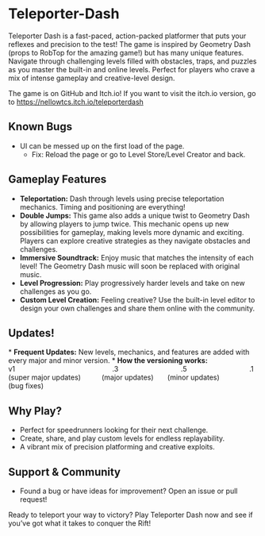 # Teleporter-Dash
Teleporter Dash is a fast-paced, action-packed platformer that puts your reflexes and precision to the test! The game is inspired by Geometry Dash (props to RobTop for the amazing game!) but has many unique features. Navigate through challenging levels filled with obstacles, traps, and puzzles as you master the built-in and online levels. Perfect for players who crave a mix of intense gameplay and creative-level design.

The game is on GitHub and Itch.io!
If you want to visit the itch.io version, go to https://nellowtcs.itch.io/teleporterdash

## Known Bugs
* UI can be messed up on the first load of the page.
  - Fix: Reload the page or go to Level Store/Level Creator and back.
    
## Gameplay Features
* **Teleportation:** Dash through levels using precise teleportation mechanics. Timing and positioning are everything!
* **Double Jumps:** This game also adds a unique twist to Geometry Dash by allowing players to jump twice. This mechanic opens up new possibilities for gameplay, making levels more dynamic and exciting. Players can explore creative strategies as they navigate obstacles and challenges.
* **Immersive Soundtrack:** Enjoy music that matches the intensity of each level! The Geometry Dash music will soon be replaced with original music.
* **Level Progression:** Play progressively harder levels and take on new challenges as you go.
* **Custom Level Creation:** Feeling creative? Use the built-in level editor to design your own challenges and share them online with the community.

## Updates!
*</n> **Frequent Updates:** New levels, mechanics, and features are added with every major and minor version.</n>
*</n> **How the versioning works:**</n>
</n>v1              .3         .5         .1 </n>
</n>(super major updates)   (major updates)  (minor updates)    (bug fixes)</n>

## Why Play?
* Perfect for speedrunners looking for their next challenge.
* Create, share, and play custom levels for endless replayability.
* A vibrant mix of precision platforming and creative exploits.

## Support & Community
* Found a bug or have ideas for improvement? Open an issue or pull request!

Ready to teleport your way to victory? Play Teleporter Dash now and see if you’ve got what it takes to conquer the Rift!

